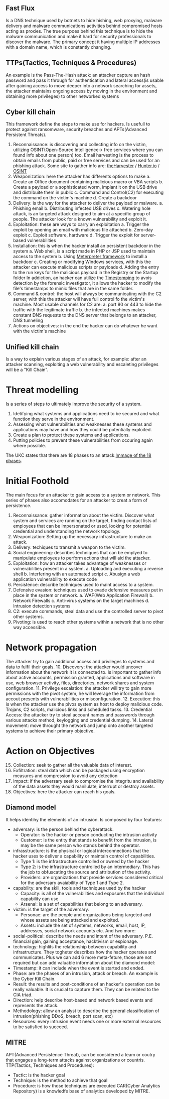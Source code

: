 ## Fast Flux

Is a DNS technique used by botnets to hide hishing, web proxying, malware delivery and malware communications activities behind compromised hosts acting as proxies. The true purpoes behind this technique is to hide the malware communication and make it hard for security professionals to discover the malware.
The primary concept it having multiple IP addresses with a domain name, which is constantly changing.

## TTPs(Tactics, Techniques & Procedures)

An example is the Pass-The-Hash attack: an attacker capture an hash password and pass it through for authentication and lateral access(is usable after gaining access to move deeper into a network searching for assets, the attacker maintains ongoing access by moving in the environment and obtaining more privileges) to other networked systems

## Cyber kill chain

This framework define the steps to make use for hackers. Is usefull to protect against ransomware, security breaches and APTs(Advanced Persistent Threats).
1. Reconnaissance: is discovering and collecting info on the victim, utilizing OSINT(Open-Source Intelligence-> free services where you can found info about one person) too. Email harvesting is the process to obtain emails from public, paid or free services and can be used for an phishing attack. Some site to gather info are: [theHarvester](https://github.com/laramies/theHarvester) / [Hunter.io](https://Hunter.io) / [OSINT](https://osintframework.com/)
2. Weaponization: here the attacker has differents options to make
    a. Create an Office document containing malicious macro or VBA scripts
    b. Create a payload or a sophisticated worm, implant it on the USB drive and distribuite them in public
    c. Command and Control(C2) for executing the command on the victim's machine
    d. Create a backdoor
3. Delivery: is the way for the attacker to deliver the payload or malware.
    a. Phishing email
    b. Distributing infected USB drives
    c. Watering hole attack, is an targeted attack designed to aim at a specific group of people. The attacker look for a known vulnerability and exploit it.
4. Exploitation: these are ways to carry an exploitation
    a. Trigger the exploit by opening an email with malicious file attached
    b. Zero-day exploit
    c. Exploit software, hardware
    d. Trigger the exploit for server-based vulnerabilities
5. Installation: this is when the hacker install an persistent backdoor in the system
    a. Web shell, is a script made in PHP or JSP used to maintain access to the system
    b. Using [Meterpreter framework](https://www.offsec.com/metasploit-unleashed/meterpreter-backdoor/) to install a backdoor
    c. Creating or modifying Windows services, with this the attacker can execute malicious scripts or payloads
    d. Adding the entry to the run keys for the malicious payload in the Registry or the Startup folder
    In addiction, an hacker can utilize the [Timestomping](https://attack.mitre.org/techniques/T1070/006/) to avois detection by the forensic investigator, it allows the hacker to modify the file's timestamps to mimic files that are in the same folder.
6. Command & control: the host will always be communicating with the C2 server, with this the attacker will have full control fo the victim's machine. Most usable channels for C2 are:
    a. port 80 or 443 to hide the traffic with the legitimate traffic 
    b. the infected machines makes constant DNS requests to the DNS server that belongs to an attacker, DNS tunneling
7. Actions on objectives: in the end the hacker can do whatever he want with the victim's machine

## Unified kill chain

Is a way to explain various stages of an attack, for example: after an attacker scanning, exploiting a web vulnerability and escaleting privileges will be a "Kill Chain".
# Threat modelling
Is a series of steps to ultimately improve the security of a system.
1. Idetifying what systems and applications need to be secured and what function they serve in the environment.
2. Assessing what vulnerabilities and weaknesses these systems and applications may have and how they could be potentially exploited.
3. Create a plan to protect these systems and applications.
4. Putting policies to prevent these vulnerabilities from occuring again where possible.

The UKC states that there are 18 phases to an attack.[Immage of the 18 phases](https://tryhackme-images.s3.amazonaws.com/user-uploads/5de96d9ca744773ea7ef8c00/room-content/708e85cf63230b21bacee32bfbd6d311.png).

# Initial Foothold
The main focus for an attacker to gain access to a system or network. This series of phases also accomodates for an attacker to creat a form of persistence.
1. Reconnaissance: gather information about the victim. Discover what system and services are running on the target, finding contact lists of employees that can be impersonated or used, looking for potential credential and understanding the network topology.
2. Weaponization: Setting up the necessary infrastructure to make an attack.
3. Delivery: techiques to transmit a weapon to the victim.
4. Social engineering: describes techniques that can be emplyed to manipulate employees to perform actions that will aid the attacker.
5. Exploitation: how an attacker takes advantage of weaknesses or vulnerabilities present in a system.
    a. Uploading and executing a reverse shell
    b. Interfering with an automated script
    c. Abusign a web application vulnerability to execute code
6. Persistence: describe techniques used to maint access to a system.
7. Defensive evasion: techniques used to evade defensive measures put in place in the system or network.
    a. WAF(Web Application Firewall)
    b. Network Firewalls
    c. Anti-virus systems on the target machines
    d. Intrusion detection systems
8. C2: execute commands, steal data and use the controlled server to pivot other systems.
9. Pivoting: is used to reach other systems within a network that is no other way accessible.

# Network propagation
The attacker try to gain additional access and privileges to systems and data to fulfil their goals.
10. Discovery: the attacker would uncover information about the network it is connected to. Is important to gather info about active accounts, permission granted, applications and software in use, web browser activity, files, directories, network shares and system configuration.
11. Privilege escalation: the attacker will try to gain more permissions with the pivot system, he will leverage the information from accout presents with vulnerabilities or misconfiguration. 
12. Execution: this is when the attacker use the pivos system as host to deploy malicious code. Trojans, C2 scripts, malicious links and scheduled tasks.
13. Credential Access: the attacker try to steal account names and passwords through various attacks method, keylogging and credential dumping.
14. Lateral movement: move throught the network and jump onto another targeted systems to achieve their primary objective.

# Action on Objectives
15. Collection: seek to gather all the valuable data of interest.
16. Exfiltration: steal data which can be packaged using encryption measures and compression to avoid any detection
17. Impact: if the adversary seek to compromise the integritu and availability of the data assets they would manilulate, interrupt or destroy assets.
18. Objectives: here the attacker can reach his goals.

## Diamond model
It helps identihy the elements of an intrusion.
Is composed by four features:
*   adversary: is the person behind the cyberattack. 
    *   Operator: is the hacker or person conducting the intrusion activity
    *   Customer: is the entity that stands to benefit from the intrusion, is may be the same person who stands behind the operator.
*   infrasstructure: is the physical or logical interconnections that the hacker uses to deliver a capability or maintain control of capabilities.
    *   Type 1: is the infrastructure controlled or owned by the hacker
    *   Type 2: is the infrastructure controlled by an intermediary. This has the job to obfuscating the source and attribution of the activity.
    *   Providers: are organizations that provide services considered critical for the adversary avaiability of Type 1 and Type 2.
*   capability: are the skill, tools and techniques used by the hacker
    *   Capacity: is all of the vulnerabilities and exposures that the individual capability can use
    *   Arsenal: is a set of capabilities that belong to an adversary.
*   victim: is the target of the adversary. 
    *   Personae: are the people and organizations being targeted and whose assets are being attacked and exploited.
    *   Assets: include the set of systems, networks, email, host, IP, addresses, social network accounts etc.
And two more:
*   social-political: describe the needs and intent of the adversary. P.E. financial gain, gaining acceptance, hacktivism or espionage.
*   technology: highlits the relationship between capability and infrastructure. They togheter describes how the hacker operates and communicates.
Plus we can add 6 more meta-feture, those are not required but can add valuable information about the diamond model:
*   Timestamp: it can include when the event is started and ended.
*   Phase: are the phases of an intrusion, attack or breach. An example is the Cyber Kill Chain.
*   Result: the results and post-conditions of an hacker's operation can be really valuable. It is crucial to capture them. They can be related to the CIA triad.
*   Direction: help describe host-based and network based events and represents the attack.
*   Methodology: allow an analyst to describe the general classification of intrusion(phishing DDoS, breach, port scan, etc)
*   Resources: every intrusion event needs one or more external resources to be satisfied to succeed.

## MITRE
APT(Advanced Persistence Threat), can be considered a team or coutry that engages a long-term attacks against organizations or countris.
TTP(Tactics, Techniques and Procedures):
*   Tactic: is the hacker goal
*   Technique: is the method to achieve that goal
*   Procedure: is how those techniques are executed 
CAR(Cyber Analytics Repository) is a knowledfe base of analytics developed by MITRE.
